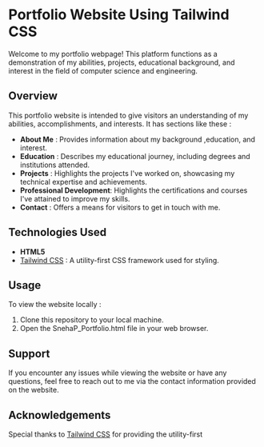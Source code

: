 # Portfolio Website Using Tailwind CSS
Welcome to my portfolio webpage! This platform functions as a demonstration of my abilities, projects, educational background, and interest in the field of computer science and engineering.
## Overview
This portfolio website is intended to give visitors an understanding of my abilities, accomplishments, and interests. It has sections like these :
- **About Me** : Provides information about my background ,education, and interest.
- **Education** : Describes my educational journey, including degrees and institutions attended.
- **Projects** : Highlights the projects I've worked on, showcasing my technical expertise and achievements.
- **Professional Development**: Highlights the certifications and courses I've attained to improve my skills.
- **Contact** : Offers a means for visitors to get in touch with me.
## Technologies Used
- **HTML5**
- [Tailwind CSS](https://tailwindcss.com/) : A utility-first CSS framework used for styling.
## Usage
To view the website locally :
1. Clone this repository to your local machine.
2. Open the SnehaP_Portfolio.html file in your web browser.

## Support
If you encounter any issues while viewing the website or have any questions, feel free to reach out to me via the contact information provided on the website.
## Acknowledgements
Special thanks to [Tailwind CSS](https://tailwindcss.com/) for providing the utility-first





